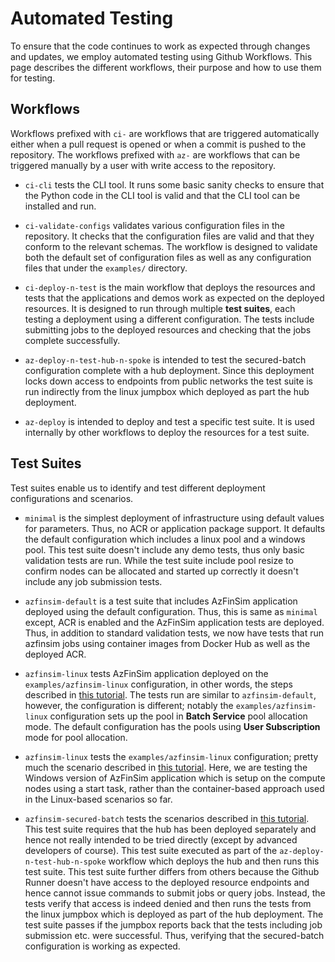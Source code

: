 # Automated Testing

To ensure that the code continues to work as expected through changes
and updates, we employ automated testing using Github Workflows. This page describes the
different workflows, their purpose and how to use them for testing.

## Workflows

Workflows prefixed with `ci-` are workflows that are triggered automatically either when a pull request is opened or
when a commit is pushed to the repository. The workflows prefixed with `az-` are workflows that can be triggered manually
by a user with write access to the repository.

* `ci-cli` tests the CLI tool. It runs some basic sanity checks to ensure that the Python code
  in the CLI tool is valid and that the CLI tool can be installed and run.

* `ci-validate-configs` validates various configuration files in the repository. It checks that
  the configuration files are valid and that they conform to the relevant schemas. The workflow is designed to validate both
  the default set of configuration files as well as any configuration files that under the `examples/` directory.

* `ci-deploy-n-test` is the main workflow that deploys the resources and tests that the applications and demos work as expected
  on the deployed resources. It is designed to run through multiple **test suites**, each testing a deployment using a different
  configuration. The tests include submitting jobs to the deployed resources and checking that the jobs complete successfully.

* `az-deploy-n-test-hub-n-spoke` is intended to test the secured-batch configuration complete with a hub deployment. Since this
  deployment locks down access to endpoints from public networks the test suite is run indirectly from the linux jumpbox which
  deployed as part the hub deployment.

* `az-deploy` is intended to deploy and test a specific test suite. It is used internally by other workflows to deploy the
  resources for a test suite.

## Test Suites

Test suites enable us to identify and test different deployment configurations and scenarios.

* `minimal` is the simplest deployment of infrastructure using default values for parameters. Thus, no ACR or application package support.
  It defaults the default configuration which includes a linux pool and a windows pool. This test suite doesn't include any demo tests,
  thus only basic validation tests are run. While the test suite include pool resize to confirm nodes can be allocated and started up
  correctly it doesn't include any job submission tests.

* `azfinsim-default` is a test suite that includes AzFinSim application deployed using the default configuration. Thus, this is same as
  `minimal` except, ACR is enabled and the AzFinSim application tests are deployed. Thus, in addition to standard validation tests,
  we now have tests that run azfinsim jobs using container images from Docker Hub as well as the deployed ACR.

* `azfinsim-linux` tests AzFinSim application deployed on the `examples/azfinsim-linux` configuration, in other words, the steps described
  in [this tutorial](./tutorials/azfinsim.md). The tests run are similar to `azfinsim-default`, however, the configuration is different;
  notably the `examples/azfinsim-linux` configuration sets up the pool in **Batch Service** pool allocation mode.
  The default configuration has the pools using **User Subscription** mode for pool allocation.

* `azfinsim-linux` tests the `examples/azfinsim-linux` configuration; pretty much the scenario described in
  [this tutorial](./tutorials/azfinsim-on-windows.md). Here, we are testing the Windows version of AzFinSim application which is setup
  on the compute nodes using a start task, rather than the container-based approach used in the Linux-based scenarios so far.

* `azfinsim-secured-batch` tests the scenarios described in [this tutorial](./tutorials/azfinsim-in-secured-batch.md). This test suite
  requires that the hub has been deployed separately and hence not really intended to be tried directly (except by advanced developers of course).
  This test suite executed as part of the `az-deploy-n-test-hub-n-spoke` workflow which deploys the hub and then runs this test suite. This test suite
  further differs from others because the Github Runner doesn't have access to the deployed resource endpoints and hence cannot issue commands to
  submit jobs or query jobs. Instead, the tests verify that access is indeed denied and then runs the tests from the linux jumpbox which is deployed
  as part of the hub deployment. The test suite passes if the jumpbox reports back that the tests including job submission etc. were successful. Thus,
  verifying that the secured-batch configuration is working as expected.
